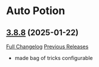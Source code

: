 # Auto Potion

## [3.8.8](https://github.com/ollidiemaus/AutoPotion/tree/3.8.8) (2025-01-22)
[Full Changelog](https://github.com/ollidiemaus/AutoPotion/compare/3.8.7...3.8.8) [Previous Releases](https://github.com/ollidiemaus/AutoPotion/releases)

- made bag of tricks configurable  
